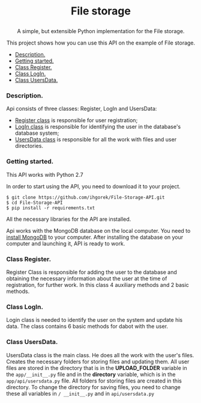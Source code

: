 # <p align="center">File storage
 
<p align="center">A simple, but extensible Python 
implementation for the File storage.

<p align="center">This project shows how you can use this API on the
example of File storage.

  * [Description.](#description)
  * [Getting started.](#getting-started)
  * [Class Register.](#class-register)
  * [Class LogIn.](#class-login)
  * [Class UsersData.](#class-usersdata)
  
### Description.

Api consists of three classes: Register, LogIn and UsersData:

- [Register class](#class-register) is responsible for user registration;
- [LogIn class](#class-login) is responsible for identifying the user in the database's database system;
- [UsersData class](#class-usersdata) is responsible for all the work with files and user directories.

### Getting started.

This API works with Python 2.7

In order to start using the API, you need to download it to your project.

```
$ git clone https://github.com/ihgorek/File-Storage-API.git
$ cd File-Storage-API
$ pip install -r requirements.txt 
```
All the necessary libraries for the API are installed.

Api works with the MongoDB database on the local computer.
You need to [install MongoDB](https://docs.mongodb.com/manual/installation/)
to your computer.
After installing the database on your computer and launching it, 
API is ready to work.

### Class Register.

Register Class is responsible for adding the user to the database and obtaining 
the necessary information about the user at the time of registration, for further 
work. In this class 4 auxiliary methods and 2 basic methods.


### Class LogIn.

Login class is needed to identify the user on the system and update his data. 
The class contains 6 basic methods for dabot with the user.

### Class UsersData.

UsersData class is the main class. He does all the work with the user's files. 
Creates the necessary folders for storing files and updating them. All user files 
are stored in the directory that is in the **UPLOAD_FOLDER** variable in 
the `app/__init__.py` file and in the **directory** variable, which is in 
the `app/api/usersdata.py` file. All folders for storing files are created in this directory. 
To change the directory for saving files, you need to change these all 
variables in `/ __init__.py` and in `api/usersdata.py`